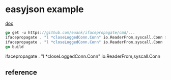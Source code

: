 # easyjson example

[doc](https://github.com/euank/ifacepropagate)

```Go
go get -u https://github.com/euank/ifacepropagate/cmd/...
ifacepropagate . "l *closeLoggedConn.Conn" io.ReaderFrom,syscall.Conn > igen_generated.go
ifacepropagate . "l *closeLoggedConn.Conn" io.ReaderFrom,syscall.Conn
go build
```

ifacepropagate . "l *closeLoggedConn.Conn" io.ReaderFrom,syscall.Conn
## reference

